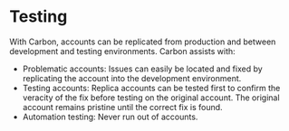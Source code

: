 # Testing
With Carbon, accounts can be replicated from production and between development and testing environments. Carbon assists with:
* Problematic accounts: Issues can easily be located and fixed by replicating the account into the development environment.
* Testing accounts: Replica accounts can be tested first to confirm the veracity of the fix before testing
on the original account. The original account remains pristine until the correct fix is found.
* Automation testing: Never run out of accounts.
